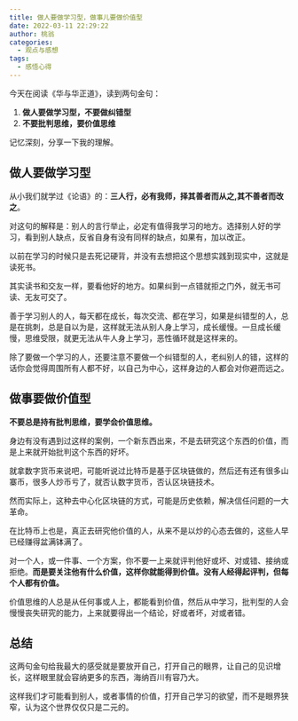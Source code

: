 ```yaml
---
title: 做人要做学习型，做事儿要做价值型
date: 2022-03-11 22:29:22
author: 桃翁
categories: 
  - 观点与感想
tags: 
  - 感悟心得
---
```


今天在阅读《华与华正道》，读到两句金句：

1. **做人要做学习型，不要做纠错型**
2. **不要批判思维，要价值思维**

记忆深刻，分享一下我的理解。

## 做人要做学习型

从小我们就学过《论语》的：**三人行，必有我师，择其善者而从之,其不善者而改之**。

对这句的解释是：别人的言行举止，必定有值得我学习的地方。选择别人好的学习，看到别人缺点，反省自身有没有同样的缺点，如果有，加以改正。

以前在学习的时候只是去死记硬背，并没有去想把这个思想实践到现实中，这就是读死书。

其实读书和交友一样，要看他好的地方。如果纠到一点错就拒之门外，就无书可读、无友可交了。

善于学习别人的人，每天都在成长，每次交流、都在学习，如果是纠错型的人，总是在挑刺，总是自以为是，这样就无法从别人身上学习，成长缓慢。一旦成长缓慢，思维受限，就更无法从牛人身上学习，恶性循环就是这样来的。

除了要做一个学习的人，还要注意不要做一个纠错型的人，老纠别人的错，这样的话你会觉得周围所有人都不好，以自己为中心，这样身边的人都会对你避而远之。

## 做事要做价值型

**不要总是持有批判思维，要学会价值思维。**

身边有没有遇到过这样的案例，一个新东西出来，不是去研究这个东西的价值，而是上来就开始批判这个东西的好坏。

就拿数字货币来说吧，可能听说过比特币是基于区块链做的，然后还有还有很多山寨币，很多人炒币亏了，就否认数字货币，否认区块链技术。

然而实际上，这种去中心化区块链的方式，可能是历史依赖，解决信任问题的一大革命。

在比特币上也是，真正去研究他价值的人，从来不是以炒的心态去做的，这些人早已经赚得盆满钵满了。

对一个人，或一件事、一个方案，你不要一上来就评判他好或坏、对或错、接纳或拒绝。**而是要关注他有什么价值，这样你就能得到价值。没有人经得起评判，但每个人都有价值。**

价值思维的人总是从任何事或人上，都能看到价值，然后从中学习，批判型的人会慢慢丧失研究的能力，上来就要得出一个结论，好或者坏，对或者错。

## 总结

这两句金句给我最大的感受就是要放开自己，打开自己的眼界，让自己的见识增长，这样眼里就会容纳更多的东西，海纳百川有容乃大。

这样我们才可能看到别人，或者事情的价值，打开自己学习的欲望，而不是眼界狭窄，认为这个世界仅仅只是二元的。